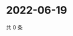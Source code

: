 # 2022-06-19

共 0 条

<!-- BEGIN WEIBO -->
<!-- 最后更新时间 Sun Jun 19 2022 21:22:31 GMT+0800 (China Standard Time) -->

<!-- END WEIBO -->
